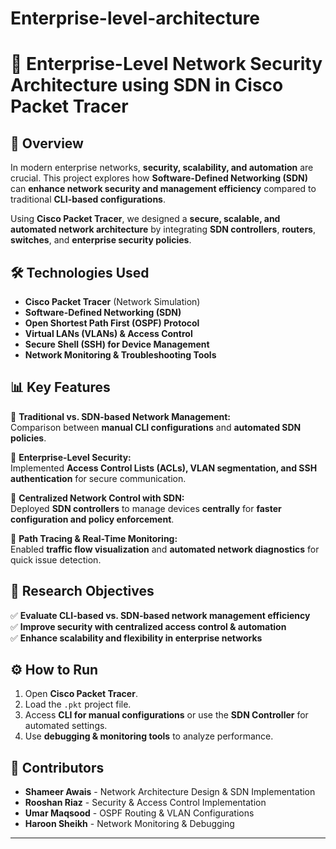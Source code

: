 # Enterprise-level-architecture
# 🏢 Enterprise-Level Network Security Architecture using SDN in Cisco Packet Tracer

## 🚀 Overview
In modern enterprise networks, **security, scalability, and automation** are crucial. This project explores how **Software-Defined Networking (SDN)** can **enhance network security and management efficiency** compared to traditional **CLI-based configurations**.

Using **Cisco Packet Tracer**, we designed a **secure, scalable, and automated network architecture** by integrating **SDN controllers**, **routers**, **switches**, and **enterprise security policies**.

## 🛠️ Technologies Used
- **Cisco Packet Tracer** (Network Simulation)
- **Software-Defined Networking (SDN)**
- **Open Shortest Path First (OSPF) Protocol**
- **Virtual LANs (VLANs) & Access Control**
- **Secure Shell (SSH) for Device Management**
- **Network Monitoring & Troubleshooting Tools**

## 📊 Key Features
🔹 **Traditional vs. SDN-based Network Management:**  
Comparison between **manual CLI configurations** and **automated SDN policies**.  

🔹 **Enterprise-Level Security:**  
Implemented **Access Control Lists (ACLs), VLAN segmentation, and SSH authentication** for secure communication.  

🔹 **Centralized Network Control with SDN:**  
Deployed **SDN controllers** to manage devices **centrally** for **faster configuration and policy enforcement**.  

🔹 **Path Tracing & Real-Time Monitoring:**  
Enabled **traffic flow visualization** and **automated network diagnostics** for quick issue detection.  

## 🔬 Research Objectives
✅ **Evaluate CLI-based vs. SDN-based network management efficiency**  
✅ **Improve security with centralized access control & automation**  
✅ **Enhance scalability and flexibility in enterprise networks**  

## ⚙️ How to Run
1. Open **Cisco Packet Tracer**.
2. Load the `.pkt` project file.
3. Access **CLI for manual configurations** or use the **SDN Controller** for automated settings.
4. Use **debugging & monitoring tools** to analyze performance.

## 👥 Contributors
- **Shameer Awais** - Network Architecture Design & SDN Implementation  
- **Rooshan Riaz** - Security & Access Control Implementation  
- **Umar Maqsood** - OSPF Routing & VLAN Configurations  
- **Haroon Sheikh** - Network Monitoring & Debugging  

---


